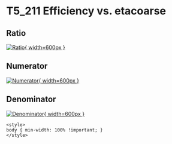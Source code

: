 # T5_211 Efficiency vs. etacoarse

## Ratio

[![Ratio](../mtv/var/T5_211_eff_etacoarse.png){ width=600px }](../mtv/var/T5_211_eff_etacoarse.pdf)

## Numerator

[![Numerator](../mtv/num/T5_211_eff_etacoarse_num.png){ width=600px }](../mtv/num/T5_211_eff_etacoarse_num.pdf)

## Denominator

[![Denominator](../mtv/den/T5_211_eff_etacoarse_den.png){ width=600px }](../mtv/den/T5_211_eff_etacoarse_den.pdf)


``` {=html}
<style>
body { min-width: 100% !important; }
</style>
```
